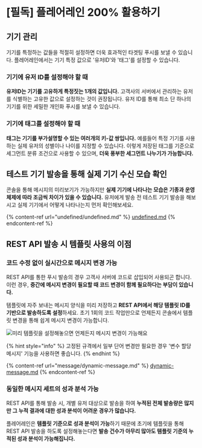 # \[필독] 플레어레인 200% 활용하기

## 기기 관리

기기를 특정하는 값들을 적절히 설정하면 더욱 효과적인 타겟팅 푸시를 보낼 수 있습니다. 플레어레인에서는 기기 특정 값으로 '유저ID'와 '태그'를 설정할 수 있습니다.

### 기기에 유저 ID를 설정해야 할 때

**유저ID는 기기를 고유하게 특정짓는 1개의 값입니다.** 고객사의 서버에서 관리하는 유저를 식별하는 고유한 값으로 설정하는 것이 권장됩니다. 유저 ID를 통해 최소 단 하나의 기기를 위한 세밀한 개인화 푸시를 보낼 수 있습니다.

### 기기에 태그를 설정해야 할 때

**태그는 기기를 부가설명할 수 있는 여러개의 키-값 쌍입니다.** 예를들어 특정 기기를 사용하는 실제 유저의 성별이나 나이를 지정할 수 있습니다. 이렇게 저장된 태그를 기준으로 세그먼트 분류 조건으로 사용할 수 있으며, **더욱 풍부한 세그먼트 나누기가 가능합니다.**

## 테스트 기기 발송을 통해 실제 기기 수신 모습 확인

콘솔을 통해 메시지의 미리보기가 가능하지만 **실제 기기에 나타나는 모습은 기종과 운영체제에 따라 조금씩 차이가 있을 수 있습니다.** 유저에게 발송 전 테스트 기기 발송을 해보시고 실제 기기에서 어떻게 나타나는지 먼저 확인해보세요.

{% content-ref url="undefined/undefined.md" %}
[undefined.md](undefined/undefined.md)
{% endcontent-ref %}

## REST API 발송 시 템플릿 사용의 이점

### 코드 수정 없이 실시간으로 메시지 변경 가능

REST API를 통한 푸시 발송의 경우 고객사 서버에 코드로 삽입되어 사용되곤 합니다. 이런 경우, **중간에 메시지 변경이 필요할 때 코드 변경이 함께 필요하다는 부담이 있습니다.**

템플릿에 자주 보내는 메시지 양식을 미리 저장하고 **REST API에서 해당 템플릿 ID를 기반으로 발송하도록 설정**하세요. 초기 1회의 코드 작업만으로 언제든지 콘솔에서 템플릿 변경을 통해 쉽게 메시지 변경이 가능합니다.

![미리 템플릿을 설정해놓으면 언제든지 메시지 변경이 가능해요](<../.gitbook/assets/스크린샷 2022-03-29 오후 4.42.37.png>)

{% hint style="info" %}
고정된 규격에서 일부 단어 변경만 필요한 경우 '변수 할당 메시지' 기능을 사용하면 좋습니다.
{% endhint %}

{% content-ref url="message/dynamic-message.md" %}
[dynamic-message.md](message/dynamic-message.md)
{% endcontent-ref %}

### 동일한 메시지 세트의 성과 분석 가능

REST API를 통해 발송 시, 개별 유저 대상으로 발송을 하여 **누적된 전체 발송량은 많지만 그 누적 결과에 대한 성과 분석이 어려운 경우가 많습니다.**

플레어레인은 **템플릿 기준으로 성과 분석이 가능**하기 때문에 초기에 템플릿을 통해 REST API 발송을 하도록 설정해놓는다면 **발송 건수가 아무리 많아도 템플릿 기준의 누적된 성과 분석이 가능해집니다.**

